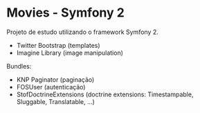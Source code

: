 Movies - Symfony 2
===================

Projeto de estudo utilizando o framework Symfony 2.

+ Twitter Bootstrap (templates)
+ Imagine Library (image manipulation)

Bundles:
+ KNP Paginator (paginação)
+ FOSUser (autenticação)
+ StofDoctrineExtensions (doctrine extensions: Timestampable, Sluggable, Translatable, ...)